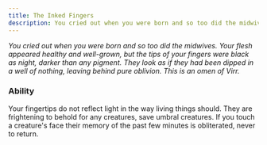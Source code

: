 ```yaml
---
title: The Inked Fingers
description: You cried out when you were born and so too did the midwives. Your flesh appeared healthy and well-grown, but the tips of your fingers were black as night, darker than any pigment. They look as if they had been dipped in a well of nothing, leaving behind pure oblivion. This is an omen of Virr.
---
```


_You cried out when you were born and so too did the midwives. Your flesh appeared healthy and well-grown, but the tips of your fingers were black as night, darker than any pigment. They look as if they had been dipped in a well of nothing, leaving behind pure oblivion. This is an omen of Virr._

### Ability

Your fingertips do not reflect light in the way living things should. They are frightening to behold for any creatures, save umbral creatures. If you touch a creature's face their memory of the past few minutes is obliterated, never to return.
